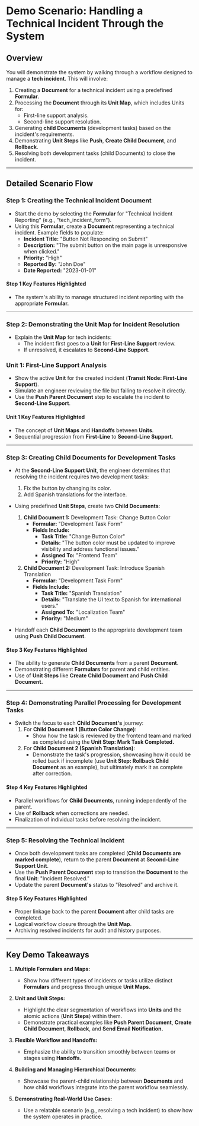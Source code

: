 # **Demo Scenario: Handling a Technical Incident Through the System**

## **Overview**

You will demonstrate the system by walking through a workflow designed to manage a **tech incident**. This will involve:

1. Creating a **Document** for a technical incident using a predefined **Formular**.
2. Processing the **Document** through its **Unit Map**, which includes Units for:
   - First-line support analysis.
   - Second-line support resolution.
3. Generating **child Documents** (development tasks) based on the incident's requirements.
4. Demonstrating **Unit Steps** like **Push**, **Create Child Document**, and **Rollback**.
5. Resolving both development tasks (child Documents) to close the incident.

---

## **Detailed Scenario Flow**

### **Step 1: Creating the Technical Incident Document**

- Start the demo by selecting the **Formular** for "Technical Incident Reporting" (e.g., "tech_incident_form").
- Using this **Formular**, create a **Document** representing a technical incident. Example fields to populate:
  - **Incident Title:** "Button Not Responding on Submit"
  - **Description:** "The submit button on the main page is unresponsive when clicked."
  - **Priority:** "High"
  - **Reported By:** "John Doe"
  - **Date Reported:** "2023-01-01"

#### Step 1 Key Features Highlighted

- The system's ability to manage structured incident reporting with the appropriate **Formular.**

---

### **Step 2: Demonstrating the Unit Map for Incident Resolution**

- Explain the **Unit Map** for tech incidents:
  - The incident first goes to a **Unit** for **First-Line Support** review.
  - If unresolved, it escalates to **Second-Line Support**.

### **Unit 1: First-Line Support Analysis**

- Show the active **Unit** for the created incident (**Transit Node: First-Line Support**).
- Simulate an engineer reviewing the file but failing to resolve it directly.
- Use the **Push Parent Document** step to escalate the incident to **Second-Line Support**.

#### Unit 1 Key Features Highlighted

- The concept of **Unit Maps** and **Handoffs** between **Units**.
- Sequential progression from **First-Line** to **Second-Line Support**.

---

### **Step 3: Creating Child Documents for Development Tasks**

- At the **Second-Line Support** **Unit**, the engineer determines that resolving the incident requires two development tasks:
  1. Fix the button by changing its color.
  2. Add Spanish translations for the interface.

- Using predefined **Unit Steps**, create two **Child Documents**:
  1. **Child Document 1:** Development Task: Change Button Color
     - **Formular:** "Development Task Form"
     - **Fields Include:**
       - **Task Title:** "Change Button Color"
       - **Details:** "The button color must be updated to improve visibility and address functional issues."
       - **Assigned To:** "Frontend Team"
       - **Priority:** "High"
  2. **Child Document 2:** Development Task: Introduce Spanish Translation
     - **Formular:** "Development Task Form"
     - **Fields Include:**
       - **Task Title:** "Spanish Translation"
       - **Details:** "Translate the UI text to Spanish for international users."
       - **Assigned To:** "Localization Team"
       - **Priority:** "Medium"

- Handoff each **Child Document** to the appropriate development team using **Push Child Document**.

#### Step 3 Key Features Highlighted

- The ability to generate **Child Documents** from a parent **Document**.
- Demonstrating different **Formulars** for parent and child entities.
- Use of **Unit Steps** like **Create Child Document** and **Push Child Document.**

---

### **Step 4: Demonstrating Parallel Processing for Development Tasks**

- Switch the focus to each **Child Document's** journey:
  1. For **Child Document 1 (Button Color Change)**:
     - Show how the task is reviewed by the frontend team and marked as completed using the **Unit Step: Mark Task Completed.**
  2. For **Child Document 2 (Spanish Translation)**:
     - Demonstrate the task's progression, showcasing how it could be rolled back if incomplete (use **Unit Step: Rollback Child Document** as an example), but ultimately mark it as complete after correction.

#### Step 4 Key Features Highlighted

- Parallel workflows for **Child Documents**, running independently of the parent.
- Use of **Rollback** when corrections are needed.
- Finalization of individual tasks before resolving the incident.

---

### **Step 5: Resolving the Technical Incident**

- Once both development tasks are completed (**Child Documents are marked complete**), return to the parent **Document** at **Second-Line Support Unit**.
- Use the **Push Parent Document** step to transition the **Document** to the final **Unit**: "Incident Resolved."
- Update the parent **Document's** status to "Resolved" and archive it.

#### Step 5 Key Features Highlighted

- Proper linkage back to the parent **Document** after child tasks are completed.
- Logical workflow closure through the **Unit Map**.
- Archiving resolved incidents for audit and history purposes.

---

## **Key Demo Takeaways**

1. **Multiple Formulars and Maps:**
   - Show how different types of incidents or tasks utilize distinct **Formulars** and progress through unique **Unit Maps.**

2. **Unit and Unit Steps:**
   - Highlight the clear segmentation of workflows into **Units** and the atomic actions (**Unit Steps**) within them.
   - Demonstrate practical examples like **Push Parent Document**, **Create Child Document**, **Rollback**, and **Send Email Notification.**

3. **Flexible Workflow and Handoffs:**
   - Emphasize the ability to transition smoothly between teams or stages using **Handoffs.**

4. **Building and Managing Hierarchical Documents:**
   - Showcase the parent-child relationship between **Documents** and how child workflows integrate into the parent workflow seamlessly.

5. **Demonstrating Real-World Use Cases:**
   - Use a relatable scenario (e.g., resolving a tech incident) to show how the system operates in practice.
